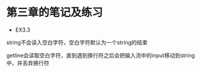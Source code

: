# 第三章的笔记及练习

* EX3.3

string不会读入空白字符，空白字符默认为一个string的结束

getline会读取空白字符，直到遇到换行符之后会把输入流中的input移动到string中，并丢弃换行符

